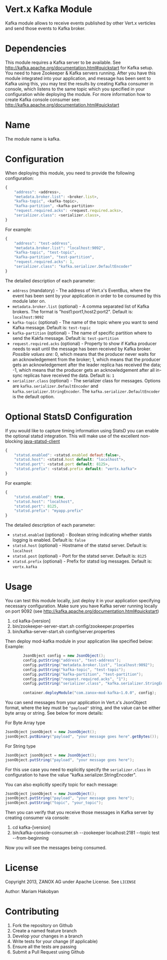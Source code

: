 Vert.x Kafka Module
=========

Kafka module allows to receive events published by other Vert.x verticles and send those events to Kafka broker.


Dependencies
==========

This module requires a Kafka server to be available. See http://kafka.apache.org/documentation.html#quickstart for Kafka setup.
You need to have Zookeeper & Kafka servers running. After you have this module integrated into your application, and message has been sent to Kafka
using this, you may test the results by creating Kafka consumer in console, which listens to the same topic which you specified in your configuration while deploying the module.
For more information how to create Kafka console consumer see: http://kafka.apache.org/documentation.html#quickstart


Name
==========

The module name is kafka.

Configuration
===========

When deploying this module, you need to provide the following configuration:
```javascript
{
    "address": <address>,
    "metadata.broker.list": <broker.list>,
    "kafka-topic", <kafka-topic>,
    "kafka-partition", <kafka-partition>
    "request.required.acks": <request.required.acks>,
    "serializer.class": <serializer.class>,
}
```

For example:
```javascript
{
    "address": "test-address",
    "metadata.broker.list": "localhost:9092",
    "kafka-topic", "test-topic",
    "kafka-partition", "test-partition",
    "request.required.acks": 1,
    "serializer.class": "kafka.serializer.DefaultEncoder"
}
```

The detailed description of each parameter:

* `address` (mandatory) - The address of Vert.x's EventBus, where the event has been sent by your application in order to be consumed by this module later on.
* `metadata.broker.list` (optional) - A comma separated list of Kafka brokers. The format is "host1:port1,host2:port2". Default is: `localhost:9092`
* `kafka-topic` (optional) - The name of the topic where you want to send Kafka message. Default is: `test-topic`
* `kafka-partition` (optional) - The name of specific partition where to send the Kakfa message. Default is: `test-partition`
* `request.required.acks` (optional) - Property to show if Kafka producer needs to wait until the message has been received by Kafka broker. _Possible values are:_  0, which means that the producer never waits for an acknowledgement from the broker;
                                              1, which means that the producer gets an acknowledgement after the leader replica has received the data;
                                             -1, which means that the producer gets an acknowledgement after all in-sync replicas have received the data. Default is: `1`
* `serializer.class` (optional) - The serializer class for messages. Options are `kafka.serializer.DefaultEncoder` and `kafka.serializer.StringEncoder`. The `kafka.serializer.DefaultEncoder` is the default option.


Optional StatsD Configuration
=============================
If you would like to capture timing information using StatsD you can enable the optional statsd integration.  This will make use of the excellent non-blocking [java-statsd-client](https://github.com/tim-group/java-statsd-client)

```javascript
{
    "statsd.enabled": <statsd.enabled defaut:false>,
    "statsd.host": <statsd.host default: "localhost">,
    "statsd.port": <statsd.port default: 8125>,
    "statsd.prefix": <statsd.prefix default: "vertx.kafka">
}
```

For example:
```javascript
{
  	"statsd.enabled": true,
    "statsd.host": "localhost",
    "statsd.port": 8125,
    "statsd.prefix": "myapp.prefix"
}
```

The detailed description of each parameter:

* `statsd.enabled` (optional) - Boolean string indicating whether statds logging is enabled. Default is: `false`
* `statsd.host` (optional) - Hostname of the statsd server. Default is: `localhost`
* `statsd.post` (optional) - Port for the statsd server. Default is: `8125`
* `statsd.prefix` (optional) - Prefix for statsd log messages. Default is: `vertx.kafka`



Usage
=======

You can test this module locally, just deploy it in your application specifying necessary configuration.
Make sure you have Kafka server running locally on port 9092 (see http://kafka.apache.org/documentation.html#quickstart)

1. cd kafka-[version]
2. bin/zookeeper-server-start.sh config/zookeeper.properties
3. bin/kafka-server-start.sh config/server.properties

Then deploy mod-kafka module in your application like specified below:
Example:

```java
        JsonObject config = new JsonObject();
        config.putString("address", "test-address");
        config.putString("metadata.broker.list", "localhost:9092");
        config.putString("kafka-topic", "test-topic");
        config.putString("kafka-partition", "test-partition");
        config.putString("request.required.acks", "1");
        config.putString("serializer.class", "kafka.serializer.StringEncoder");
        
        container.deployModule("com.zanox~mod-kafka~1.0.0", config);

```

You can send messages from your application in Vert.x's JsonObject format, where the key must be `"payload"` string, and the value can be either byte array or string. See below for more details:

For Byte Array type
```java
JsonObject jsonObject = new JsonObject();
jsonObject.putBinary("payload", "your message goes here".getBytes());
```

For String type
```java
JsonObject jsonObject = new JsonObject();
jsonObject.putString("payload", "your message goes here");
```
For this use case you need to explicitly specify the `serializer.class` in configuration to have the value "kafka.serializer.StringEncoder".

You can also explicitly specify topic for each message:
```java
JsonObject jsonObject = new JsonObject();
jsonObject.putString("payload", "your message goes here");
jsonObject.putString("topic", "your_topic");
```

Then you can verify that you receive those messages in Kafka server by creating consumer via console:

1. cd kafka-[version]
2. bin/kafka-console-consumer.sh --zookeeper localhost:2181 --topic test --from-beginning

Now you will see the messages being consumed.

License
=========
Copyright 2013, ZANOX AG under Apache License. See `LICENSE`

Author: Mariam Hakobyan

Contributing
============
1. Fork the repository on Github
2. Create a named feature branch
3. Develop your changes in a branch
4. Write tests for your change (if applicable)
5. Ensure all the tests are passing
6. Submit a Pull Request using Github




